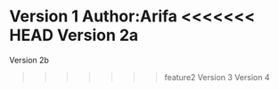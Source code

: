 Version 1
Author:Arifa
<<<<<<< HEAD
Version 2a
=======
Version 2b
>>>>>>> feature2
Version 3
Version 4
